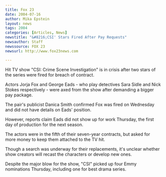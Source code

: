 ```yaml
---
title: Fox 23
date: 2004-07-16
author: Mika Epstein
layout: news
tags: 2004
categories: [Articles, News]
newstitle: "&#8216;CSI' Stars Fired After Pay Requests"
newsauthor: Staff  
newssource: FOX 23  
newsurl: http://www.fox23news.com  

---
```


Hit TV show "CSI: Crime Scene Investigation" is in crisis after two stars of the series were fired for breach of contract.

Actors Jorja Fox and George Eads - who play detectives Sara Sidle and Nick Stokes respectively - were axed from the show after demanding a bigger pay package.

The pair's publicist Danica Smith confirmed Fox was fired on Wednesday and did not have details on Eads' position.

However, reports claim Eads did not show up for work Thursday, the first day of production for the next season.

The actors were in the fifth of their seven-year contracts, but asked for more money to keep them attached to the TV hit.

Though a search was underway for their replacements, it's unclear whether show creators will recast the characters or develop new ones.

Despite the major blow for the show, "CSI" picked up four Emmy nominations Thursday, including one for best drama series.

